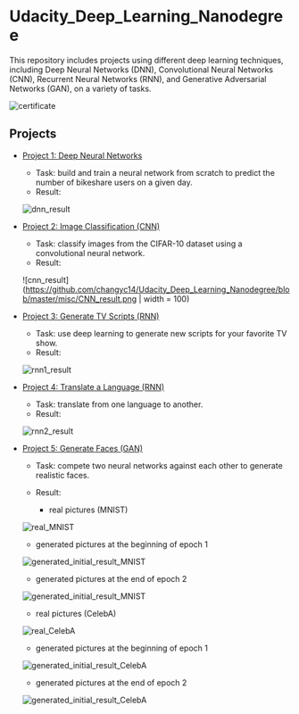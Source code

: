 # Udacity_Deep_Learning_Nanodegree

This repository includes projects using different deep learning techniques, including Deep Neural Networks (DNN), Convolutional Neural Networks (CNN), Recurrent Neural Networks (RNN), and Generative Adversarial Networks (GAN), on a variety of tasks.

![certificate](https://github.com/changyc14/Udacity_Deep_Learning_Nanodegree/blob/master/certificate.png)

## Projects
- [Project 1: Deep Neural Networks](https://github.com/changyc14/Udacity_Deep_Learning_Nanodegree/blob/master/Project_1_DNN/dlnd-your-first-neural-network.ipynb)
  - Task: build and train a neural network from scratch to predict the number of bikeshare users on a given day.
  - Result: 
  
  ![dnn_result](https://github.com/changyc14/Udacity_Deep_Learning_Nanodegree/blob/master/misc/DNN_result.png)
  
- [Project 2: Image Classification (CNN)](https://github.com/changyc14/Udacity_Deep_Learning_Nanodegree/blob/master/Project_2_CNN_Image_Classification/dlnd_image_classification.ipynb)
  - Task: classify images from the CIFAR-10 dataset using a convolutional neural network.
  - Result:
  
  ![cnn_result](https://github.com/changyc14/Udacity_Deep_Learning_Nanodegree/blob/master/misc/CNN_result.png | width = 100)
  
- [Project 3: Generate TV Scripts (RNN)](https://github.com/changyc14/Udacity_Deep_Learning_Nanodegree/blob/master/Project_3_RNN_Generate_TV_Scripts/dlnd_tv_script_generation.ipynb)
  - Task: use deep learning to generate new scripts for your favorite TV show.
  - Result: 
  
  ![rnn1_result](https://github.com/changyc14/Udacity_Deep_Learning_Nanodegree/blob/master/misc/RNN1_result.png)
  
- [Project 4: Translate a Language (RNN)](https://github.com/changyc14/Udacity_Deep_Learning_Nanodegree/blob/master/Project_4_RNN_Translation_Project/dlnd_language_translation.ipynb)
  - Task: translate from one language to another.
  - Result: 
  
  ![rnn2_result](https://github.com/changyc14/Udacity_Deep_Learning_Nanodegree/blob/master/misc/RNN2_result.png)
  
- [Project 5: Generate Faces (GAN)](https://github.com/changyc14/Udacity_Deep_Learning_Nanodegree/blob/master/Project_5_GAN_Generate_Faces/dlnd_face_generation.ipynb)
  - Task: compete two neural networks against each other to generate realistic faces.
  - Result: 
 
    - real pictures (MNIST)
  
  ![real_MNIST](https://github.com/changyc14/Udacity_Deep_Learning_Nanodegree/blob/master/misc/real_MNIST.png)
  
    - generated pictures at the beginning of epoch 1
  
  ![generated_initial_result_MNIST](https://github.com/changyc14/Udacity_Deep_Learning_Nanodegree/blob/master/misc/generated_initial_result_MNIST.png)
  
    - generated pictures at the end of epoch 2
  
  ![generated_initial_result_MNIST](https://github.com/changyc14/Udacity_Deep_Learning_Nanodegree/blob/master/misc/generated_end_result_MNIST.png)
  
    - real pictures (CelebA)
  
  ![real_CelebA](https://github.com/changyc14/Udacity_Deep_Learning_Nanodegree/blob/master/misc/real_CelebA.png)
  
    - generated pictures at the beginning of epoch 1
  
  ![generated_initial_result_CelebA](https://github.com/changyc14/Udacity_Deep_Learning_Nanodegree/blob/master/misc/generated_initial_result_CelebA.png)
  
    - generated pictures at the end of epoch 2
  
  ![generated_initial_result_CelebA](https://github.com/changyc14/Udacity_Deep_Learning_Nanodegree/blob/master/misc/generated_end_result_CelebA.png)
  
  
  

